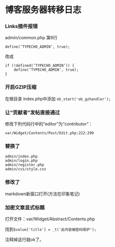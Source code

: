 # 博客服务器转移日志

### Links插件报错

admin/common.php 第6行

```
define(‘TYPECHO_ADMIN‘, true);
```

改成

```
if (!defined(‘TYPECHO_ADMIN‘)) {
	define(‘TYPECHO_ADMIN‘, true);
}
```

### 开启GZIP压缩

在根目录 index.php中添加
`ob_start('ob_gzhandler');`

### 让“贡献者”发帖直接通过

修改下列代码行中的“editor”为“contributor”：

`var/Widget/Contents/Post/Edit.php:222:299`

### 替换了

```
admin/index.php
admin/login.php
admin/register.php
admin/css/style.css
```

### 修改了

markdown新窗口打开(方法在印象笔记)

### 加密文章显式标题

打开文件：var/Widget/Abstract/Contents.php

找到`$value['title'] = _t('此内容被密码保护');`

注释掉这行就ok了。



